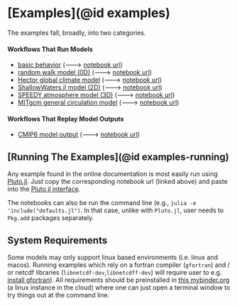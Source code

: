 # [Examples](@id examples)

The examples fall, broadly, into two categories.

#### Workflows That Run Models

- [basic behavior](defaults.html) (---> [notebook url](defaults.jl))
- [random walk model (0D)](RandomWalker.html) (---> [notebook url](RandomWalker.jl))
- [Hector global climate model](Hector.html) (---> [notebook url](Hector.jl))
- [ShallowWaters.jl model (2D)](ShallowWaters.html) (---> [notebook url](ShallowWaters.jl))
- [SPEEDY atmosphere model (3D)](Speedy.html) (---> [notebook url](Speedy.jl))
- [MITgcm general circulation model](MITgcm.html) (---> [notebook url](MITgcm.jl))

#### Workflows That Replay Model Outputs

- [CMIP6 model output](CMIP6.html) (---> [notebook url](CMIP6.jl))

## [Running The Examples](@id examples-running)

Any example found in the online documentation is most easily run using [Pluto.jl](https://github.com/fonsp/Pluto.jl). Just copy the corresponding notebook url (linked above) and paste into the [Pluto.jl interface](https://github.com/fonsp/Pluto.jl/wiki/🔎-Basic-Commands-in-Pluto).

The notebooks can also be run the command line (e.g., `julia -e 'include("defaults.jl")`. In that case, unlike with `Pluto.jl`, user needs to `Pkg.add` packages separately.

## System Requirements

Some models may only support linux based environments (i.e. linux and macos). Running examples which rely on a fortran compiler (`gfortran`) and / or netcdf libraries (`libnetcdf-dev`,`libnetcdff-dev`) will require user to e.g. [install gfortran](https://fortran-lang.org/learn/os_setup/install_gfortran)). All requirements should be preinstalled in [this mybinder.org](https://mybinder.org/v2/gh/gaelforget/ClimateModels.jl/HEAD?urlpath=lab) (a linux instance in the cloud) where one can just open a terminal window to try things out at the command line.


